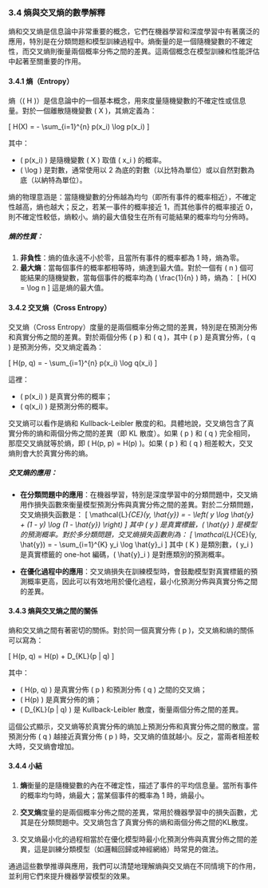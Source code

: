 ### **3.4 熵與交叉熵的數學解釋**

熵和交叉熵是信息論中非常重要的概念，它們在機器學習和深度學習中有著廣泛的應用，特別是在分類問題和模型訓練過程中。熵衡量的是一個隨機變數的不確定性，而交叉熵則衡量兩個概率分佈之間的差異。這兩個概念在模型訓練和性能評估中起著至關重要的作用。

#### **3.4.1 熵（Entropy）**

熵（\( H \)）是信息論中的一個基本概念，用來度量隨機變數的不確定性或信息量。對於一個離散隨機變數 \( X \)，其熵定義為：

\[
H(X) = - \sum_{i=1}^{n} p(x_i) \log p(x_i)
\]

其中：
- \( p(x_i) \) 是隨機變數 \( X \) 取值 \( x_i \) 的概率。
- \( \log \) 是對數，通常使用以 2 為底的對數（以比特為單位）或以自然對數為底（以納特為單位）。

熵的物理意涵是：當隨機變數的分佈越為均勻（即所有事件的概率相近），不確定性越高，熵也越大；反之，若某一事件的概率接近 1，而其他事件的概率接近 0，則不確定性較低，熵較小。熵的最大值發生在所有可能結果的概率均勻分佈時。

##### **熵的性質**：
1. **非負性**：熵的值永遠不小於零，且當所有事件的概率都為 1 時，熵為零。
2. **最大熵**：當每個事件的概率都相等時，熵達到最大值。對於一個有 \( n \) 個可能結果的隨機變數，當每個事件的概率均為 \( \frac{1}{n} \) 時，熵為：
   \[
   H(X) = \log n
   \]
   這是熵的最大值。

#### **3.4.2 交叉熵（Cross Entropy）**

交叉熵（Cross Entropy）度量的是兩個概率分佈之間的差異，特別是在預測分佈和真實分佈之間的差異。對於兩個分佈 \( p \) 和 \( q \)，其中 \( p \) 是真實分佈，\( q \) 是預測分佈，交叉熵定義為：

\[
H(p, q) = - \sum_{i=1}^{n} p(x_i) \log q(x_i)
\]

這裡：
- \( p(x_i) \) 是真實分佈的概率；
- \( q(x_i) \) 是預測分佈的概率。

交叉熵可以看作是熵和 Kullback-Leibler 散度的和。具體地說，交叉熵包含了真實分佈的熵和兩個分佈之間的差異（即 KL 散度）。如果 \( p \) 和 \( q \) 完全相同，那麼交叉熵就等於熵，即 \( H(p, p) = H(p) \)。如果 \( p \) 和 \( q \) 相差較大，交叉熵則會大於真實分佈的熵。

##### **交叉熵的應用**：
- **在分類問題中的應用**：在機器學習，特別是深度學習中的分類問題中，交叉熵用作損失函數來衡量模型預測分佈與真實分佈之間的差異。對於二分類問題，交叉熵損失函數是：
  \[
  \mathcal{L}_{CE}(y, \hat{y}) = - \left( y \log \hat{y} + (1 - y) \log (1 - \hat{y}) \right)
  \]
  其中 \( y \) 是真實標籤，\( \hat{y} \) 是模型的預測概率。對於多分類問題，交叉熵損失函數則為：
  \[
  \mathcal{L}_{CE}(y, \hat{y}) = - \sum_{i=1}^{K} y_i \log \hat{y}_i
  \]
  其中 \( K \) 是類別數，\( y_i \) 是真實標籤的 one-hot 編碼，\( \hat{y}_i \) 是對應類別的預測概率。

- **在優化過程中的應用**：交叉熵損失在訓練模型時，會鼓勵模型對真實標籤的預測概率更高，因此可以有效地用於優化過程，最小化預測分佈與真實分佈之間的差異。

#### **3.4.3 熵與交叉熵之間的關係**

熵和交叉熵之間有著密切的關係。對於同一個真實分佈 \( p \)，交叉熵和熵的關係可以寫為：

\[
H(p, q) = H(p) + D_{KL}(p \| q)
\]

其中：
- \( H(p, q) \) 是真實分佈 \( p \) 和預測分佈 \( q \) 之間的交叉熵；
- \( H(p) \) 是真實分佈的熵；
- \( D_{KL}(p \| q) \) 是 Kullback-Leibler 散度，衡量兩個分佈之間的差異。

這個公式顯示，交叉熵等於真實分佈的熵加上預測分佈和真實分佈之間的散度。當預測分佈 \( q \) 越接近真實分佈 \( p \) 時，交叉熵的值就越小。反之，當兩者相差較大時，交叉熵會增加。

#### **3.4.4 小結**

1. **熵**衡量的是隨機變數的內在不確定性，描述了事件的平均信息量。當所有事件的概率均勻時，熵最大；當某個事件的概率為 1 時，熵最小。
   
2. **交叉熵**度量的是兩個概率分佈之間的差異，常用於機器學習中的損失函數，尤其是在分類問題中。交叉熵包含了真實分佈的熵和兩個分佈之間的KL散度。

3. 交叉熵最小化的過程相當於在優化模型時最小化預測分佈與真實分佈之間的差異，這是訓練分類模型（如邏輯回歸或神經網絡）時常見的做法。

通過這些數學推導與應用，我們可以清楚地理解熵與交叉熵在不同情境下的作用，並利用它們來提升機器學習模型的效果。